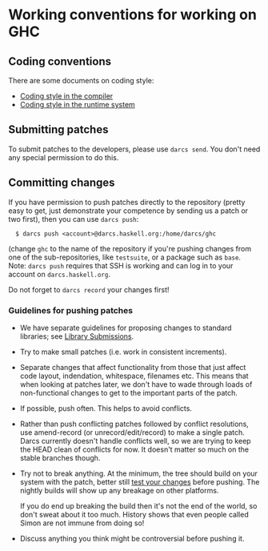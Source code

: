 


# Working conventions for working on GHC


## Coding conventions



There are some documents on coding style:


- [Coding style in the compiler](commentary/coding-style)
- [Coding style in the runtime system](commentary/rts/conventions)

## Submitting patches



To submit patches to the developers, please use `darcs send`.  You don't need any special permission to do this.


## Committing changes



If you have permission to push patches directly to the repository (pretty easy to get, just demonstrate your competence by sending us a patch or two first), then you can use `darcs push`:


```wiki
  $ darcs push <account>@darcs.haskell.org:/home/darcs/ghc
```


(change `ghc` to the name of the repository if you're pushing changes from one of the sub-repositories, like `testsuite`, or a package such as `base`.  Note: `darcs push` requires that SSH is working and can log in to your account on `darcs.haskell.org`.



Do not forget to `darcs record` your changes first!


### Guidelines for pushing patches


- We have separate guidelines for proposing changes to standard libraries; see [
  Library Submissions](http://haskell.org/haskellwiki/Library_submissions).

- Try to make small patches (i.e. work in consistent increments).

- Separate changes that affect functionality from those that just affect
  code layout, indendation, whitespace, filenames etc.  This means that
  when looking at patches later, we don't have to wade through loads of
  non-functional changes to get to the important parts of the patch.   

- If possible, push often.  This helps to avoid conflicts.

- Rather than push conflicting patches followed by conflict resolutions, use
  amend-record (or unrecord/edit/record) to make a single patch.  Darcs currently
  doesn't handle conflicts
  well, so we are trying to keep the HEAD clean of conflicts for now.  It doesn't
  matter so much on the stable branches though.

- Try not to break anything.  At the minimum, the tree should build on your system with
  the patch, better still [test your changes](building/running-tests) before
  pushing.  The nightly builds will show up any breakage on other platforms.

  If you do end up breaking the build then it's not the end of the world,
  so don't sweat about it too much. History shows that even people
  called Simon are not immune from doing so!

- Discuss anything you think might be controversial before pushing it.
